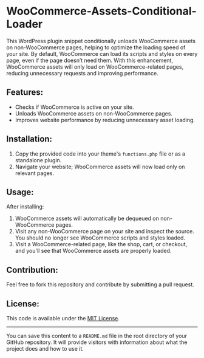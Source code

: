 # WooCommerce-Assets-Conditional-Loader
<p>This WordPress plugin snippet conditionally unloads WooCommerce assets on non-WooCommerce pages, helping to optimize the loading speed of your site. By default, WooCommerce can load its scripts and styles on every page, even if the page doesn’t need them. With this enhancement, WooCommerce assets will only load on WooCommerce-related pages, reducing unnecessary requests and improving performance.</p><h2>Features:</h2><ul><li>Checks if WooCommerce is active on your site.</li><li>Unloads WooCommerce assets on non-WooCommerce pages.</li><li>Improves website performance by reducing unnecessary asset loading.</li></ul><h2>Installation:</h2><ol><li>Copy the provided code into your theme's <code>functions.php</code> file or as a standalone plugin.</li><li>Navigate your website; WooCommerce assets will now load only on relevant pages.</li></ol><h2>Usage:</h2><p>After installing:</p><ol><li>WooCommerce assets will automatically be dequeued on non-WooCommerce pages.</li><li>Visit any non-WooCommerce page on your site and inspect the source. You should no longer see WooCommerce scripts and styles loaded.</li><li>Visit a WooCommerce-related page, like the shop, cart, or checkout, and you'll see that WooCommerce assets are properly loaded.</li></ol><h2>Contribution:</h2><p>Feel free to fork this repository and contribute by submitting a pull request.</p><h2>License:</h2><p>This code is available under the <a href="https://opensource.org/licenses/MIT" target="_new">MIT License</a>.</p><hr><p>You can save this content to a <code>README.md</code> file in the root directory of your GitHub repository. It will provide visitors with information about what the project does and how to use it.</p>
